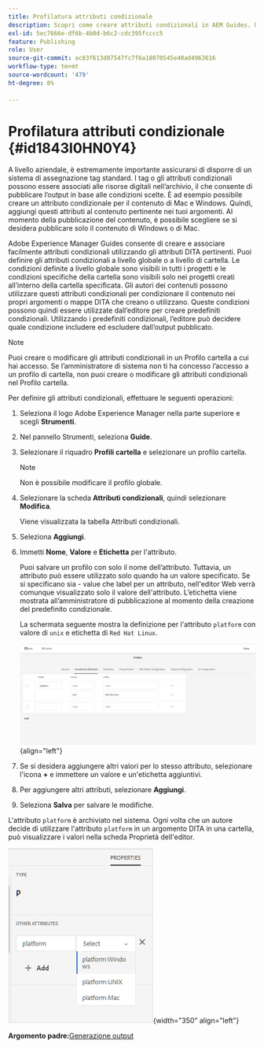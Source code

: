 ```yaml
---
title: Profilatura attributi condizionale
description: Scopri come creare attributi condizionali in AEM Guides. Utilizza gli attributi condizionali nella cartella e nei profili globali per condizionare il contenuto.
exl-id: 5ec7666e-df6b-4b0d-b6c2-cdc395fcccc5
feature: Publishing
role: User
source-git-commit: ac83f613d87547fc7f6a18070545e40ad4963616
workflow-type: tm+mt
source-wordcount: '479'
ht-degree: 0%

---
```


# Profilatura attributi condizionale {#id1843I0HN0Y4}

A livello aziendale, è estremamente importante assicurarsi di disporre di un sistema di assegnazione tag standard. I tag o gli attributi condizionali possono essere associati alle risorse digitali nell’archivio, il che consente di pubblicare l’output in base alle condizioni scelte. È ad esempio possibile creare un attributo condizionale per il contenuto di Mac e Windows. Quindi, aggiungi questi attributi al contenuto pertinente nei tuoi argomenti. Al momento della pubblicazione del contenuto, è possibile scegliere se si desidera pubblicare solo il contenuto di Windows o di Mac.

Adobe Experience Manager Guides consente di creare e associare facilmente attributi condizionali utilizzando gli attributi DITA pertinenti. Puoi definire gli attributi condizionali a livello globale o a livello di cartella. Le condizioni definite a livello globale sono visibili in tutti i progetti e le condizioni specifiche della cartella sono visibili solo nei progetti creati all’interno della cartella specificata. Gli autori dei contenuti possono utilizzare questi attributi condizionali per condizionare il contenuto nei propri argomenti o mappe DITA che creano o utilizzano. Queste condizioni possono quindi essere utilizzate dall’editore per creare predefiniti condizionali. Utilizzando i predefiniti condizionali, l’editore può decidere quale condizione includere ed escludere dall’output pubblicato.

>[!NOTE]
>
> Puoi creare o modificare gli attributi condizionali in un Profilo cartella a cui hai accesso. Se l’amministratore di sistema non ti ha concesso l’accesso a un profilo di cartella, non puoi creare o modificare gli attributi condizionali nel Profilo cartella.

Per definire gli attributi condizionali, effettuare le seguenti operazioni:

1. Seleziona il logo Adobe Experience Manager nella parte superiore e scegli **Strumenti**.

1. Nel pannello Strumenti, seleziona **Guide**.

1. Selezionare il riquadro **Profili cartella** e selezionare un profilo cartella.

   >[!NOTE]
   >
   > Non è possibile modificare il profilo globale.

1. Selezionare la scheda **Attributi condizionali**, quindi selezionare **Modifica**.

   Viene visualizzata la tabella Attributi condizionali.

1. Seleziona **Aggiungi**.

1. Immetti **Nome**, **Valore** e **Etichetta** per l&#39;attributo.

   Puoi salvare un profilo con solo il nome dell’attributo. Tuttavia, un attributo può essere utilizzato solo quando ha un valore specificato. Se si specificano sia - value che label per un attributo, nell&#39;editor Web verrà comunque visualizzato solo il valore dell&#39;attributo. L’etichetta viene mostrata all’amministratore di pubblicazione al momento della creazione del predefinito condizionale.

   La schermata seguente mostra la definizione per l&#39;attributo `platform` con valore di `unix` e etichetta di `Red Hat Linux`.

   ![](images/add-profile-new.png){align="left"}

1. Se si desidera aggiungere altri valori per lo stesso attributo, selezionare l&#39;icona **+** e immettere un valore e un&#39;etichetta aggiuntivi.

1. Per aggiungere altri attributi, selezionare **Aggiungi**.

1. Seleziona **Salva** per salvare le modifiche.


L&#39;attributo `platform` è archiviato nel sistema. Ogni volta che un autore decide di utilizzare l&#39;attributo `platform` in un argomento DITA in una cartella, può visualizzare i valori nella scheda Proprietà dell&#39;editor.

![](images/properties-tab.png){width="350" align="left"}

**Argomento padre:**&#x200B;[ Generazione output](generate-output.md)
